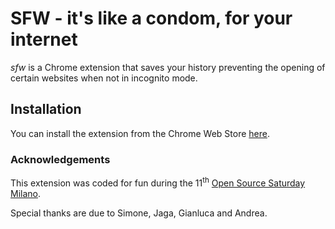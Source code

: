 # SFW - it's like a condom, for your internet

*sfw* is a Chrome extension that saves your history preventing the opening of certain websites when not in incognito mode.

## Installation

You can install the extension from the Chrome Web Store [here][chrome-plugin].

### Acknowledgements

This extension was coded for fun during the 11<sup>th</sup> [Open Source Saturday Milano][oss-milano].

Special thanks are due to Simone, Jaga, Gianluca and Andrea.


[chrome-plugin]: https://chrome.google.com/webstore/detail/sfw/opocnlmmehdflmphebiofoilabcfbmli
[oss-milano]: http://www.meetup.com/Open-Source-Saturday-Milano/
